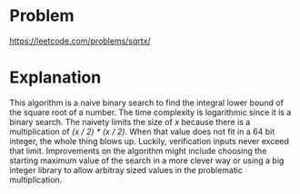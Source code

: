 # Problem

https://leetcode.com/problems/sqrtx/

# Explanation

This algorithm is a naive binary search to find the integral lower bound of the square root of a number. The time complexity is logarithmic since it is a binary search. The naivety limits the size of _x_ because there is a multiplication of _(x / 2) * (x / 2)_. When that value does not fit in a 64 bit integer, the whole thing blows up. Luckily, verification inputs never exceed that limit. Improvements on the algorithm might include choosing the starting maximum value of the search in a more clever way or using a big integer library to allow arbitray sized values in the problematic multiplication.

